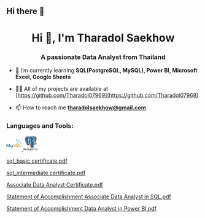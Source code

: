## Hi there 👋

<h1 align="center">Hi 👋, I'm Tharadol Saekhow</h1>
<h3 align="center">A passionate Data Analyst from Thailand</h3>

- 🌱 I’m currently learning **SQL(PostgreSQL, MySQL), Power BI, Microsoft Excel, Google Sheets**

- 👨‍💻 All of my projects are available at [https://github.com/Tharadol07969](https://github.com/Tharadol07969)

- 📫 How to reach me **tharadolsaekhow@gmail.com**

<h3 align="left">Languages and Tools:</h3>
<p align="left"> <a href="https://www.mysql.com/" target="_blank" rel="noreferrer"> <img src="https://raw.githubusercontent.com/devicons/devicon/master/icons/mysql/mysql-original-wordmark.svg" alt="mysql" width="40" height="40"/> </a> <a href="https://www.postgresql.org" target="_blank" rel="noreferrer"> <img src="https://raw.githubusercontent.com/devicons/devicon/master/icons/postgresql/postgresql-original-wordmark.svg" alt="postgresql" width="40" height="40"/> </a> </p>

[sql_basic certificate.pdf](https://github.com/user-attachments/files/19482213/sql_basic.certificate.pdf)

[sql_intermediate certificate.pdf](https://github.com/user-attachments/files/19482255/sql_intermediate.certificate.pdf)

[Associate Data Analyst Certificate.pdf](https://github.com/user-attachments/files/19482257/Associate.Data.Analyst.Certificate.pdf)

[Statement of Accomplishment Associate Data Analyst in SQL.pdf](https://github.com/user-attachments/files/19482261/Statement.of.Accomplishment.Associate.Data.Analyst.in.SQL.pdf)

[Statement of Accomplishment Data Analyst in Power BI.pdf](https://github.com/user-attachments/files/19482262/Statement.of.Accomplishment.Data.Analyst.in.Power.BI.pdf)
